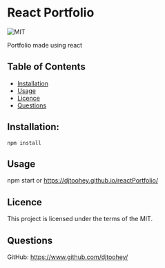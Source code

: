
# React Portfolio
![MIT](https://img.shields.io/badge/licence-MIT-success?style=flat-square)

Portfolio made using react
    
## Table of Contents
* [Installation](#installation)
* [Usage](#usage)
* [Licence](#licence)
* [Questions](#questions)
    
    
## Installation:
    npm install
    
## Usage
npm start or https://djtoohey.github.io/reactPortfolio/
    
## Licence
This project is licensed under the terms of the MIT.
    
## Questions
GitHub: https://www.github.com/djtoohey/